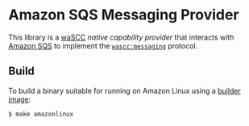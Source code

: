 # Amazon SQS Messaging Provider

This library is a [waSCC](https://wascc.dev/) _native capability provider_ that interacts with [Amazon SQS](https://aws.amazon.com/sqs/) to implement the [`wascc:messaging`](https://github.com/wascc/wascc-codec/blob/master/src/messaging.rs) protocol.

## Build

To build a binary suitable for running on Amazon Linux using a [builder image](https://hub.docker.com/repository/docker/ewbankkit/rust-amazonlinux):

```console
$ make amazonlinux
```
